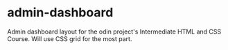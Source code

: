 # admin-dashboard
Admin dashboard layout for the odin project's Intermediate HTML and CSS Course.
Will use CSS grid for the most part.
